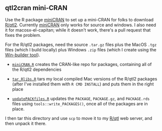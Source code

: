 ## qtl2cran mini-CRAN

Use the R package [miniCRAN](https://github.com/andrie/miniCRAN) to
set up a mini-CRAN for folks to download
[R/qtl2](http://kbroman.org/qtl2). Currently
[miniCRAN](https://github.com/andrie/miniCRAN)
only works for source and
windows. I also need it for macosx-el-capitan; while it doesn't work,
there's a pull request that fixes the problem.

For the R/qtl2 packages, need the source `.tar.gz` files plus the
MacOS `.tgz` files (which I build locally) plus Windows `.zip` files
(which I create using the [Win-builder
tool](http://win-builder.r-project.org/upload.aspx)).


- [`miniCRAN.R`](miniCRAN.R) creates the CRAN-like repo for packages,
  containing all of the R/qtl2 dependencies

- [`tar_Rlibs.R`](tar_Rlibs.R) tars my local compiled Mac versions of
  the R/qtl2 packages (after I've installed them with `R CMD INSTALL`)
  and puts them in the right place

- [`updatePACKfiles.R`](updatePACKfiles.R) updates the `PACKAGE`,
  `PACKAGE.gz`, and `PACKAGE.rds` files using
  `tools::write_PACKAGES()`, once all of the packages are in place.

I then tar this directory and use `scp` to move it to my
[R/qtl](https://rqtl.org) web server, and then unpack it there.
